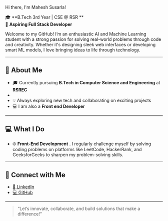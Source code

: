  Hi there, I'm Mahesh Susarla!

🎓 **B.Tech 3rd Year | CSE @ RSR **  
🚀 **Aspiring Full Stack Developer**

Welcome to my GitHub! I’m an enthusiastic AI and Machine Learning student with a strong passion for solving real-world problems through code and creativity. Whether it's designing sleek web interfaces or developing smart ML models, I love bringing ideas to life through technology.

---

## 🚀 About Me

- 🎓 Currently pursuing **B.Tech in Computer Science and Engineering** at **RSREC**
- 
- 💡 Always exploring new tech and collaborating on exciting projects
- 💻 I am also a **Front end Developer**


---

## 💻 What I Do

- 🌐 **Front-End Development**
.
I regularly challenge myself by solving coding problems on platforms like LeetCode, HackerRank, and GeeksforGeeks to sharpen my problem-solving skills.

---

## 🔗 Connect with Me

- [🔗 LinkedIn](https://www.linkedin.com/in/maheshsusarla) 
- [💻 GitHub](https://github.com/Maheshsusarla)

---

> “Let’s innovate, collaborate, and build solutions that make a difference!”
